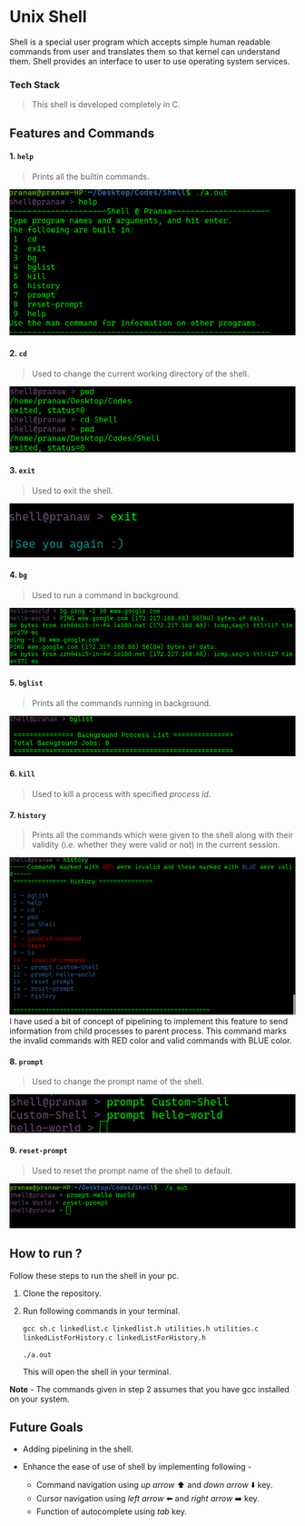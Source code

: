 # Unix Shell

Shell is a special user program which accepts simple human readable commands from user and translates them so that kernel can understand them. Shell provides an interface to user to use operating system services.

### Tech Stack
>This shell is developed completely in C.

## Features and Commands

#### 1. ```help```
> Prints all the builtin commands.

![Image of Yaktocat](/static/help.png)

#### 2. ```cd```
> Used to change the current working directory of the shell.

![Image of Yaktocat](/static/cd.png)
#### 3. ```exit```
> Used to exit the shell.

![Image of Yaktocat](/static/exit.png)
#### 4. ```bg```
> Used to run a command in background.

![Image of Yaktocat](/static/bg.png)
#### 5. ```bglist```
> Prints all the commands running in background.

![Image of Yaktocat](/static/bglist.png)
#### 6. ```kill```
> Used to kill a process with specified *process id*.
#### 7. ```history```
> Prints all the commands which were given to the shell along with their validity (i.e. whether they were valid or not) in the current session.

![Image of Yaktocat](/static/history.png)
I have used a bit of concept of pipelining to implement this feature to send information from child processes to parent process. This command marks the invalid commands with RED color and valid commands with BLUE color.
#### 8. ```prompt```
> Used to change the prompt name of the shell.

![Image of Yaktocat](/static/prompt.png)

#### 9. ```reset-prompt```
> Used to reset the prompt name of the shell to default.

![Image of Yaktocat](/static/reset-prompt.png)

## How to run ?

Follow these steps to run the shell in your pc.

1. Clone the repository.
2. Run following commands in your terminal.
 
     ```
     gcc sh.c linkedlist.c linkedlist.h utilities.h utilities.c linkedListForHistory.c linkedListForHistory.h
     ```

    ```
    ./a.out
    ```
    This will open the shell in your terminal.

**Note** - The commands given in step 2 assumes that you have gcc installed on your system.

## Future Goals

* Adding pipelining in the shell.

* Enhance the ease of use of shell by implementing following -
    * Command navigation using *up arrow* ⬆️ and *down arrow* ⬇️ key.
    * Cursor navigation using *left arrow* ⬅️ and *right arrow* ➡️ key.
    * Function of autocomplete using *tab* key.